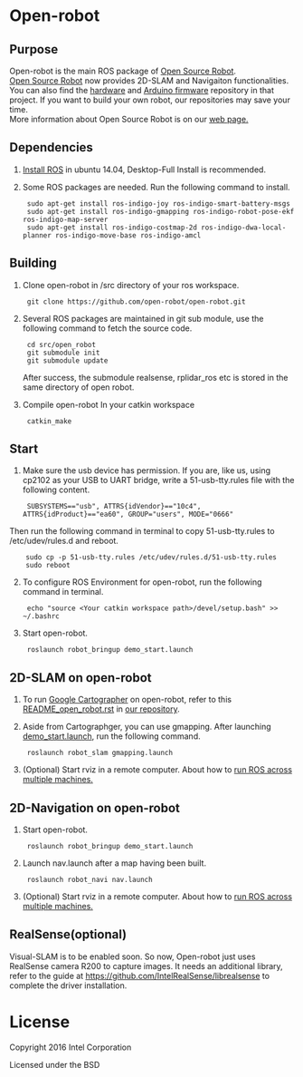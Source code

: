 # Open-robot



## Purpose
Open-robot is the main ROS package of [Open Source Robot](https://github.com/open-robot).  
[Open Source Robot](https://github.com/open-robot) now provides 2D-SLAM and Navigaiton functionalities. You can also find the [hardware](https://github.com/open-robot/Hardware) and [Arduino firmware](https://github.com/open-robot/ArduinoFirmware) repository in that project. If you want to build your own robot, our repositories may save your time.  
More information about Open Source Robot is on our [web page.](http://www.ros-robot.com/)


## Dependencies
1. [Install ROS](http://wiki.ros.org/indigo/Installation/Ubuntu) in ubuntu 14.04, Desktop-Full Install is recommended.  	
2. Some ROS packages are needed. Run the following command to install.

		sudo apt-get install ros-indigo-joy ros-indigo-smart-battery-msgs 
		sudo apt-get install ros-indigo-gmapping ros-indigo-robot-pose-ekf ros-indigo-map-server
		sudo apt-get install ros-indigo-costmap-2d ros-indigo-dwa-local-planner ros-indigo-move-base ros-indigo-amcl

## Building
1. Clone open-robot in /src directory of your ros workspace.

		git clone https://github.com/open-robot/open-robot.git

2. Several ROS packages are maintained in git sub module, use the following command to fetch the source code.

		cd src/open_robot
		git submodule init
		git submodule update
	After success, the submodule realsense, rplidar_ros etc is stored in the same directory of open robot.

3. Compile open-robot In your catkin workspace

		catkin_make


## Start
1. Make sure the usb device has permission.   If you are, like us, using cp2102 as your USB to UART bridge, write a 51-usb-tty.rules file with the following content.

		SUBSYSTEMS=="usb", ATTRS{idVendor}=="10c4", ATTRS{idProduct}=="ea60", GROUP="users", MODE="0666"

 Then run the following command in terminal to copy 51-usb-tty.rules to /etc/udev/rules.d and reboot.

		sudo cp -p 51-usb-tty.rules /etc/udev/rules.d/51-usb-tty.rules
		sudo reboot
 
2. To configure ROS Environment for open-robot, run the following command in terminal.

		echo "source <Your catkin workspace path>/devel/setup.bash" >> ~/.bashrc
	
3. Start open-robot.

		roslaunch robot_bringup demo_start.launch


## 2D-SLAM on open-robot

1. To run [Google Cartographer](https://github.com/googlecartographer/cartographer_ros) on open-robot, refer to this [README_open_robot.rst](https://github.com/open-robot/cartographer_ros/blob/open-robot/README_open_robot.rst) in [our repository](https://github.com/open-robot/cartographer_ros).  

2. Aside from Cartographger, you can use gmapping. After launching [demo_start.launch](https://github.com/open-robot/open-robot/blob/master/robot_bringup/launch/demo_start.launch), run the following command.

		roslaunch robot_slam gmapping.launch

3. (Optional) Start rviz in a remote computer. About how to [run ROS across multiple machines.](http://wiki.ros.org/ROS/Tutorials/MultipleMachines)


## 2D-Navigation on open-robot
1. Start open-robot.

		roslaunch robot_bringup demo_start.launch

2. Launch nav.launch after a map having been built.
 
		roslaunch robot_navi nav.launch

3. (Optional) Start rviz in a remote computer. About how to [run ROS across multiple machines.](http://wiki.ros.org/ROS/Tutorials/MultipleMachines)



## RealSense(optional)

Visual-SLAM is to be enabled soon. So now, Open-robot just uses RealSense camera R200 to capture images. It needs an additional library, refer to the guide at
	 https://github.com/IntelRealSense/librealsense
to complete the driver installation.


# License

Copyright 2016 Intel Corporation

Licensed under the BSD
